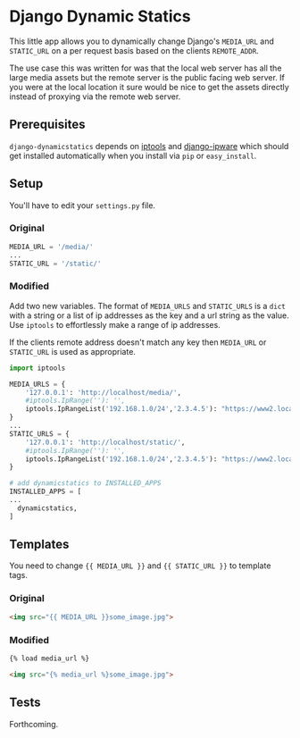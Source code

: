 # Django Dynamic Statics

This little app allows you to dynamically change Django's `MEDIA_URL` and
`STATIC_URL` on a per request basis based on the clients `REMOTE_ADDR`.

The use case this was written for was that the local web server has all
the large media assets but the remote server is the public facing web
server. If you were at the local location it sure would be nice to get
the assets directly instead of proxying via the remote web server.

## Prerequisites

`django-dynamicstatics` depends on
[iptools](https://github.com/bd808/python-iptools) and
[django-ipware](https://github.com/un33k/django-ipware) which should get
installed automatically when you install via `pip` or `easy_install`.

## Setup

You'll have to edit your `settings.py` file.

### Original

```python
MEDIA_URL = '/media/'
...
STATIC_URL = '/static/'
```

### Modified

Add two new variables. The format of `MEDIA_URLS` and `STATIC_URLS` is
a `dict` with a string or a list of ip addresses as the key and a url
string as the value. Use `iptools` to effortlessly make a range of ip
addresses.

If the clients remote address doesn't match any key then `MEDIA_URL` or
`STATIC_URL` is used as appropriate.

```python
import iptools

MEDIA_URLS = {
    '127.0.0.1': 'http://localhost/media/',
    #iptools.IpRange(''): '',
    iptools.IpRangeList('192.168.1.0/24','2.3.4.5'): "https://www2.local/media/",
}
...
STATIC_URLS = {
    '127.0.0.1': 'http://localhost/static/',
    #iptools.IpRange(''): '',
    iptools.IpRangeList('192.168.1.0/24','2.3.4.5'): "https://www2.local/static/",
}

# add dynamicstatics to INSTALLED_APPS
INSTALLED_APPS = [
...
  dynamicstatics,
]
```

## Templates

You need to change `{{ MEDIA_URL }}` and `{{ STATIC_URL }}` to template tags.

### Original

```html
<img src="{{ MEDIA_URL }}some_image.jpg">
```

### Modified

```html
{% load media_url %}

<img src="{% media_url %}some_image.jpg">
```

## Tests

Forthcoming.

